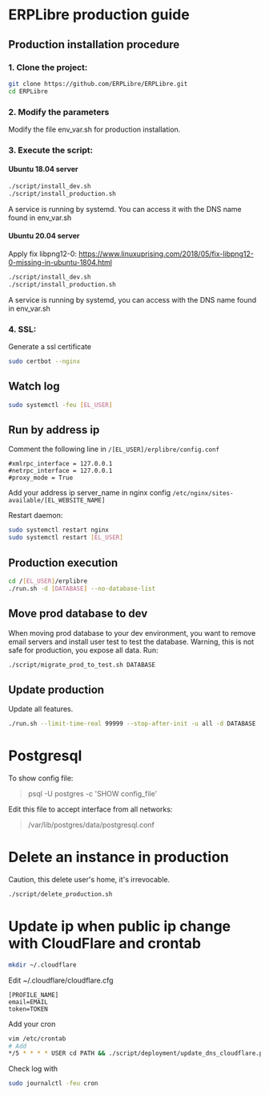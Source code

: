 # ERPLibre production guide

## Production installation procedure

### 1. Clone the project:
```bash
git clone https://github.com/ERPLibre/ERPLibre.git
cd ERPLibre
```

### 2. Modify the parameters
Modify the file env_var.sh for production installation.

### 3. Execute the script:
#### Ubuntu 18.04 server
```bash
./script/install_dev.sh
./script/install_production.sh
```
A service is running by systemd. You can access it with the DNS name found in env_var.sh

#### Ubuntu 20.04 server
Apply fix libpng12-0: https://www.linuxuprising.com/2018/05/fix-libpng12-0-missing-in-ubuntu-1804.html

```bash
./script/install_dev.sh
./script/install_production.sh
```
A service is running by systemd, you can access with the DNS name found in env_var.sh

### 4. SSL:
Generate a ssl certificate
```bash
sudo certbot --nginx
```

## Watch log
```bash
sudo systemctl -feu [EL_USER]
```

## Run by address ip
Comment the following line in `/[EL_USER]/erplibre/config.conf`
```
#xmlrpc_interface = 127.0.0.1
#netrpc_interface = 127.0.0.1
#proxy_mode = True
```
Add your address ip server_name in nginx config `/etc/nginx/sites-available/[EL_WEBSITE_NAME]`

Restart daemon:
```bash
sudo systemctl restart nginx
sudo systemctl restart [EL_USER]
```

## Production execution
```bash
cd /[EL_USER]/erplibre
./run.sh -d [DATABASE] --no-database-list
```

## Move prod database to dev
When moving prod database to your dev environment, you want to remove email servers and install user test to test the database.
Warning, this is not safe for production, you expose all data.
Run:
```bash
./script/migrate_prod_to_test.sh DATABASE
```

## Update production
Update all features.
```bash
./run.sh --limit-time-real 99999 --stop-after-init -u all -d DATABASE
```

# Postgresql
To show config file:
> psql -U postgres -c 'SHOW config_file'

Edit this file to accept interface from all networks:
> /var/lib/postgres/data/postgresql.conf

# Delete an instance in production
Caution, this delete user's home, it's irrevocable.
```bash
./script/delete_production.sh
```

# Update ip when public ip change with CloudFlare and crontab

```bash
mkdir ~/.cloudflare
```

Edit ~/.cloudflare/cloudflare.cfg
```
[PROFILE_NAME]
email=EMAIL
token=TOKEN
```

Add your cron
```bash
vim /etc/crontab
# Add
*/5 * * * * USER cd PATH && ./script/deployment/update_dns_cloudflare.py --profile PROFILE_NAME --zone_name CLOUDFLARE_ZONE_NAME --dns_name DNS_NAME --auto_sync
```

Check log with
```bash
sudo journalctl -feu cron
```
